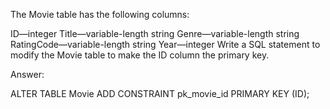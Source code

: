 The Movie table has the following columns:

ID—integer
Title—variable-length string
Genre—variable-length string
RatingCode—variable-length string
Year—integer
Write a SQL statement to modify the Movie table to make the ID column the primary key.

Answer:

ALTER TABLE Movie
ADD CONSTRAINT pk_movie_id PRIMARY KEY (ID);